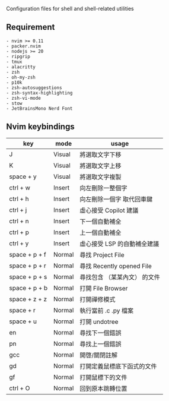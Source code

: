 Configuration files for shell and shell-related utilities

## Requirement
```
- nvim >= 0.11
- packer.nvim
- nodejs >= 20
- ripgrip
- tmux
- alacritty
- zsh
- oh-my-zsh
- p10k
- zsh-autosuggestions
- zsh-syntax-highlighting
- zsh-vi-mode
- stow 
- JetBrainsMono Nerd Font
```



## Nvim keybindings

| key           | mode   | usage            |
| ------------- | ------ | ---------------- |
| J             | Visual | 將選取文字下移          |
| K             | Visual | 將選取文字上移          |
| space + y     | Visual | 將選取文字複製          |
| ctrl + w      | Insert | 向左刪除一整個字 |
| ctrl + h      | Insert | 向左刪除一個字 取代回車鍵 |
| ctrl + j      | Insert | 虛心接受 Copilot 建議  |
| ctrl + n      | Insert | 下一個自動補全          |
| ctrl + p      | Insert | 上一個自動補全          |
| ctrl + y      | Insert | 虛心接受 LSP 的自動補全建議 |
| space + p + f | Normal | 尋找 Project File  |
| space + p + r | Normal | 尋找 Recently opened File |
| space + p + s | Normal | 尋找包含 （某某內文） 的文件  |
| space + p + b | Normal | 打開 File Browser  |
| space + z + z | Normal | 打開禪修模式           |
| space + r     | Normal | 執行當前 .c .py 檔案   |
| space + u     | Normal | 打開 undotree      |
| <leader>en     | Normal | 尋找下一個錯誤      |
| <leader>pn     | Normal | 尋找上一個錯誤      |
| gcc     | Normal | 開啓/關閉註解      |
| gd     | Normal | 打開定義鼠標底下函式的文件      |
| gf     | Normal | 打開鼠標下的文件      |
| ctrl + O     | Normal | 回到原本跳轉位置      |


